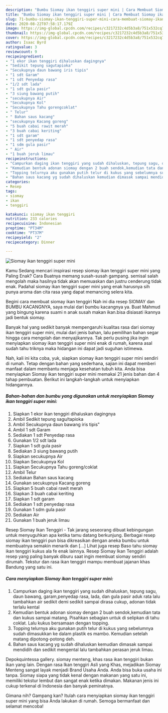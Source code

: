```yaml
---
description: "Bumbu Siomay ikan tenggiri super mini | Cara Membuat Siomay ikan tenggiri super mini Yang Lezat Sekali"
title: "Bumbu Siomay ikan tenggiri super mini | Cara Membuat Siomay ikan tenggiri super mini Yang Lezat Sekali"
slug: 71-bumbu-siomay-ikan-tenggiri-super-mini-cara-membuat-siomay-ikan-tenggiri-super-mini-yang-lezat-sekali
date: 2020-08-22T07:58:17.179Z
image: https://img-global.cpcdn.com/recipes/c3217232c4d5b3a8/751x532cq70/siomay-ikan-tenggiri-super-mini-foto-resep-utama.jpg
thumbnail: https://img-global.cpcdn.com/recipes/c3217232c4d5b3a8/751x532cq70/siomay-ikan-tenggiri-super-mini-foto-resep-utama.jpg
cover: https://img-global.cpcdn.com/recipes/c3217232c4d5b3a8/751x532cq70/siomay-ikan-tenggiri-super-mini-foto-resep-utama.jpg
author: Isaac Byrd
ratingvalue: 3
reviewcount: 9
recipeingredient:
- "1 ekor ikan tenggiri dihaluskan dagingnya"
- "Sedikit tepung sagutapioka"
- "Secukupnya daun bawang iris tipis"
- "1 sdt Garam"
- "1 sdt Penyedap rasa"
- "1/2 sdt lada"
- "1 sdt gula pasir"
- "3 siung bawang putih"
- "secukupnya Air"
- "Secukupnya Kol"
- "Secukupnya Tahu gorengcoklat"
- " Telur"
- " Bahan saus kacang"
- "secukupnya Kacang goreng"
- "5 buah cabai rawit merah"
- "3 buah cabai keriting"
- "1 sdt garam"
- "1 sdt penyedap rasa"
- "1 sdm gula pasir"
- " Air"
- "1 buah jeruk limau"
recipeinstructions:
- "Campurkan daging ikan tenggiri yang sudah dihaluskan, tepung sagu, daun bawang, garam,penyedap rasa, lada, dan gula pasir aduk rata lalu tambahkan air sedikit demi sedikit sampai dirasa cukup, adonan tidak terlalu kental"
- "Kemudian bentuk adonan siomay dengan 2 buah sendok,kemudian tata dan kukus sampai matang. Pisahkan sebagian untuk di selipkan di tahu coklat. Lalu kukus bersamaan dengan topping."
- "Topping telurnya aku gunakan putih telur di kukus yang sebelumnya sudah dimasukkan ke dalam plastik es mambo. Kemudian setelah matang dipotong-potong deh."
- "Bahan saus kacang yg sudah dihaluskan kemudian dimasak sampai mendidih dan sedikit mengental lalu tambahkan perasan jeruk limau."
categories:
- Resep
tags:
- siomay
- ikan
- tenggiri

katakunci: siomay ikan tenggiri 
nutrition: 233 calories
recipecuisine: Indonesian
preptime: "PT34M"
cooktime: "PT37M"
recipeyield: "2"
recipecategory: Dinner

---
```



![Siomay ikan tenggiri super mini](https://img-global.cpcdn.com/recipes/c3217232c4d5b3a8/751x532cq70/siomay-ikan-tenggiri-super-mini-foto-resep-utama.jpg)

Kamu Sedang mencari inspirasi resep siomay ikan tenggiri super mini yang Paling Enak? Cara Buatnya memang susah-susah gampang. semisal salah mengolah maka hasilnya tidak akan memuaskan dan justru cenderung tidak enak. Padahal siomay ikan tenggiri super mini yang enak harusnya sih punya aroma dan cita rasa yang dapat memancing selera kita.

Begini cara membuat siomay ikan tenggiri Nah ini dia resep SIOMAY dan BUMBU KACANGNYA, saya mulai dari bumbu kacangnya ya. Buat Mahmud yang bingung karena suami n anak susah makan ikan.bisa disiasati ikannya jadi bentuk siomay.

Banyak hal yang sedikit banyak mempengaruhi kualitas rasa dari siomay ikan tenggiri super mini, mulai dari jenis bahan, lalu pemilihan bahan segar hingga cara mengolah dan menyajikannya. Tak perlu pusing jika ingin menyiapkan siomay ikan tenggiri super mini enak di rumah, karena asal sudah tahu triknya maka hidangan ini dapat jadi suguhan istimewa.


Nah, kali ini kita coba, yuk, siapkan siomay ikan tenggiri super mini sendiri di rumah. Tetap dengan bahan yang sederhana, sajian ini dapat memberi manfaat dalam membantu menjaga kesehatan tubuh kita. Anda bisa menyiapkan Siomay ikan tenggiri super mini memakai 21 jenis bahan dan 4 tahap pembuatan. Berikut ini langkah-langkah untuk menyiapkan hidangannya.

<!--inarticleads1-->

##### Bahan-bahan dan bumbu yang digunakan untuk menyiapkan Siomay ikan tenggiri super mini:

1. Siapkan 1 ekor ikan tenggiri dihaluskan dagingnya
1. Ambil Sedikit tepung sagu/tapioka
1. Ambil Secukupnya daun bawang iris tipis&#34;
1. Ambil 1 sdt Garam
1. Sediakan 1 sdt Penyedap rasa
1. Gunakan 1/2 sdt lada
1. Siapkan 1 sdt gula pasir
1. Sediakan 3 siung bawang putih
1. Siapkan secukupnya Air
1. Siapkan Secukupnya Kol
1. Siapkan Secukupnya Tahu goreng/coklat
1. Ambil  Telur
1. Sediakan  Bahan saus kacang
1. Gunakan secukupnya Kacang goreng
1. Siapkan 5 buah cabai rawit merah
1. Siapkan 3 buah cabai keriting
1. Siapkan 1 sdt garam
1. Sediakan 1 sdt penyedap rasa
1. Gunakan 1 sdm gula pasir
1. Sediakan  Air
1. Gunakan 1 buah jeruk limau


Resep Siomay Ikan Tenggiri - Tak jarang seseorang dibuat kebingungan untuk menyuguhkan apa ketika tamu datang berkunjung. Berbagai resep siomay ikan tenggiri pun bisa dikreasikan dengan aneka bumbu untuk membuatnya semakin menarik dan […] Lihat juga resep Baso tahu siomay ikan tenggiri kukus ala fe enak lainnya. Resep Siomay Ikan Tenggiri adalah resep yang paling banyak diburu saat ingin membuat siomay sendiri dirumah. Tekstur dan rasa ikan tenggiri mampu membuat jajanan khas Bandung yang satu ini. 

<!--inarticleads2-->

##### Cara menyiapkan Siomay ikan tenggiri super mini:

1. Campurkan daging ikan tenggiri yang sudah dihaluskan, tepung sagu, daun bawang, garam,penyedap rasa, lada, dan gula pasir aduk rata lalu tambahkan air sedikit demi sedikit sampai dirasa cukup, adonan tidak terlalu kental
1. Kemudian bentuk adonan siomay dengan 2 buah sendok,kemudian tata dan kukus sampai matang. Pisahkan sebagian untuk di selipkan di tahu coklat. Lalu kukus bersamaan dengan topping.
1. Topping telurnya aku gunakan putih telur di kukus yang sebelumnya sudah dimasukkan ke dalam plastik es mambo. Kemudian setelah matang dipotong-potong deh.
1. Bahan saus kacang yg sudah dihaluskan kemudian dimasak sampai mendidih dan sedikit mengental lalu tambahkan perasan jeruk limau.


Depokquintessa gallery. siomay menteng, khas rasa ikan tenggiri bukan ikan yang lain. Dengan rasa Ikan tenggiri Asli yang Khas, mejadikan Siomay Menteng sangat layak menjadi Brand Usaha Anda. Anda bisa buka usaha ini tanpa. Siomay siapa yang tidak kenal dengan makanan yang satu ini, memiliki tekstur lembut dan sangat enak ketika dimakan. Makanan jenis ini cukup terkenal di Indonesia dan banyak peminatnya. 

Gimana nih? Gampang kan? Itulah cara menyiapkan siomay ikan tenggiri super mini yang bisa Anda lakukan di rumah. Semoga bermanfaat dan selamat mencoba!
